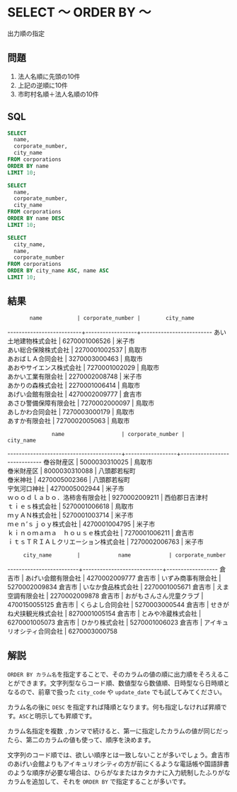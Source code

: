 # SELECT 〜 ORDER BY 〜

出力順の指定

## 問題

1. 法人名順に先頭の10件
2. 上記の逆順に10件
3. 市町村名順＋法人名順の10件

## SQL

```sql
SELECT
  name,
  corporate_number, 
  city_name
FROM corporations 
ORDER BY name
LIMIT 10;
```
```sql
SELECT
  name,
  corporate_number, 
  city_name
FROM corporations 
ORDER BY name DESC
LIMIT 10;
```
```sql
SELECT
  city_name,
  name,
  corporate_number 
FROM corporations 
ORDER BY city_name ASC, name ASC
LIMIT 10;
```


## 結果

           name           | corporate_number |        city_name        
--------------------------+------------------+-------------------------
 あい土地建物株式会社     | 6270001006526    | 米子市                 
 あい総合保険株式会社     | 2270001002537    | 鳥取市                 
 あおばＬＡ合同会社       | 3270003000463    | 鳥取市                 
 あおやサイエンス株式会社 | 7270001002029    | 鳥取市                 
 あかい工業有限会社       | 2270002008748    | 米子市                 
 あかりの森株式会社       | 2270001006414    | 鳥取市                 
 あげい会館有限会社       | 4270002009777    | 倉吉市                 
 あさひ警備保障有限会社   | 7270002000097    | 鳥取市                 
 あしかわ合同会社         | 7270003000179    | 鳥取市                 
 あすか有限会社           | 7270002005063    | 鳥取市          

                  name                  | corporate_number |          city_name          
----------------------------------------+------------------+-----------------------------
 𣇃谷財産区                             | 5000030310025    | 鳥取市                 
 𣇃米財産区                             | 8000030310088    | 八頭郡若桜町              
 𣇃米神社                               | 4270005002366    | 八頭郡若桜町              
 𡧃気河口神社                           | 4270005002944    | 米子市                 
 ｗｏｏｄｌａｂｏ．洛柿舎有限会社       | 9270002009211    | 西伯郡日吉津村             
 ｔｉｅｓ株式会社                       | 5270001006618    | 鳥取市                 
 ｍｙＡＮ株式会社                       | 5270001003714    | 米子市                 
 ｍｅｎ’ｓｊｏｙ株式会社                | 4270001004795    | 米子市                 
 ｋｉｎｏｍａｍａ　ｈｏｕｓｅ株式会社   | 7270001006211    | 倉吉市                 
 ｉｔｓＴＲＩＡＬクリエーション株式会社 | 7270002006763    | 米子市        
 
         city_name        |            name            | corporate_number 
-------------------------+----------------------------+------------------
 倉吉市                  | あげい会館有限会社         | 4270002009777 
 倉吉市                  | いずみ商事有限会社         | 5270002009834 
 倉吉市                  | いなか食品株式会社         | 2270001005671 
 倉吉市                  | えま空調有限会社           | 2270002009878 
 倉吉市                  | おがもさんさん児童クラブ   | 4700150055125 
 倉吉市                  | くらよし合同会社           | 5270003000544 
 倉吉市                  | せきがね犬挟観光株式会社   | 8270001005154 
 倉吉市                  | とみや冷蔵株式会社         | 6270001005073 
 倉吉市                  | ひかり株式会社             | 5270001006023 
 倉吉市                  | アイキュリオシティ合同会社 | 6270003000758 

## 解説

`ORDER BY カラム名`を指定することで、そのカラムの値の順に出力順をそろえることができます。文字列型ならコード順、数値型なら数値順、日時型なら日時順となるので、前章で扱った `city_code` や `update_date` でも試してみてください。

カラム名の後に `DESC` を指定すれば降順となります。何も指定しなければ昇順です。`ASC`と明示しても昇順です。

カラム名指定を複数 `,`カンマで続けると、第一に指定したカラムの値が同じだったら、第二のカラムの値も使って、順序を決めます。

文字列のコード順では、欲しい順序とは一致しないことが多いでしょう。倉吉市のあげい会館よりもアイキュリオシティの方が前にくるような電話帳や国語辞書のような順序が必要な場合は、ひらがなまたはカタカナに入力統制したふりがなカラムを追加して、それを `ORDER BY` で指定することが多いです。
